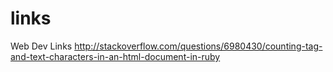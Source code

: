 # links
Web Dev Links
http://stackoverflow.com/questions/6980430/counting-tag-and-text-characters-in-an-html-document-in-ruby
